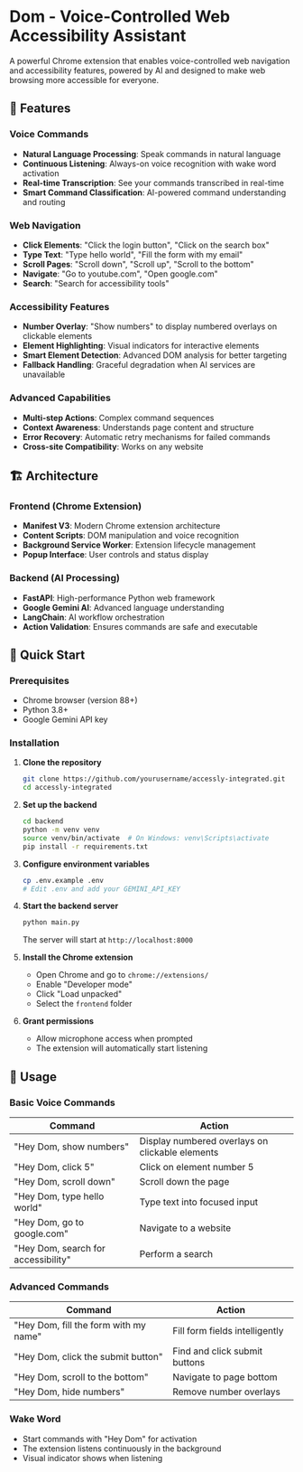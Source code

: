 # Dom - Voice-Controlled Web Accessibility Assistant

A powerful Chrome extension that enables voice-controlled web navigation and accessibility features, powered by AI and designed to make web browsing more accessible for everyone.

## 🌟 Features

### Voice Commands
- **Natural Language Processing**: Speak commands in natural language
- **Continuous Listening**: Always-on voice recognition with wake word activation
- **Real-time Transcription**: See your commands transcribed in real-time
- **Smart Command Classification**: AI-powered command understanding and routing

### Web Navigation
- **Click Elements**: "Click the login button", "Click on the search box"
- **Type Text**: "Type hello world", "Fill the form with my email"
- **Scroll Pages**: "Scroll down", "Scroll up", "Scroll to the bottom"
- **Navigate**: "Go to youtube.com", "Open google.com"
- **Search**: "Search for accessibility tools"

### Accessibility Features
- **Number Overlay**: "Show numbers" to display numbered overlays on clickable elements
- **Element Highlighting**: Visual indicators for interactive elements
- **Smart Element Detection**: Advanced DOM analysis for better targeting
- **Fallback Handling**: Graceful degradation when AI services are unavailable

### Advanced Capabilities
- **Multi-step Actions**: Complex command sequences
- **Context Awareness**: Understands page content and structure
- **Error Recovery**: Automatic retry mechanisms for failed commands
- **Cross-site Compatibility**: Works on any website

## 🏗️ Architecture

### Frontend (Chrome Extension)
- **Manifest V3**: Modern Chrome extension architecture
- **Content Scripts**: DOM manipulation and voice recognition
- **Background Service Worker**: Extension lifecycle management
- **Popup Interface**: User controls and status display

### Backend (AI Processing)
- **FastAPI**: High-performance Python web framework
- **Google Gemini AI**: Advanced language understanding
- **LangChain**: AI workflow orchestration
- **Action Validation**: Ensures commands are safe and executable

## 🚀 Quick Start

### Prerequisites
- Chrome browser (version 88+)
- Python 3.8+
- Google Gemini API key

### Installation

1. **Clone the repository**
   ```bash
   git clone https://github.com/yourusername/accessly-integrated.git
   cd accessly-integrated
   ```

2. **Set up the backend**
   ```bash
   cd backend
   python -m venv venv
   source venv/bin/activate  # On Windows: venv\Scripts\activate
   pip install -r requirements.txt
   ```

3. **Configure environment variables**
   ```bash
   cp .env.example .env
   # Edit .env and add your GEMINI_API_KEY
   ```

4. **Start the backend server**
   ```bash
   python main.py
   ```
   The server will start at `http://localhost:8000`

5. **Install the Chrome extension**
   - Open Chrome and go to `chrome://extensions/`
   - Enable "Developer mode"
   - Click "Load unpacked"
   - Select the `frontend` folder

6. **Grant permissions**
   - Allow microphone access when prompted
   - The extension will automatically start listening

## 🎯 Usage

### Basic Voice Commands

| Command | Action |
|---------|--------|
| "Hey Dom, show numbers" | Display numbered overlays on clickable elements |
| "Hey Dom, click 5" | Click on element number 5 |
| "Hey Dom, scroll down" | Scroll down the page |
| "Hey Dom, type hello world" | Type text into focused input |
| "Hey Dom, go to google.com" | Navigate to a website |
| "Hey Dom, search for accessibility" | Perform a search |

### Advanced Commands

| Command | Action |
|---------|--------|
| "Hey Dom, fill the form with my name" | Fill form fields intelligently |
| "Hey Dom, click the submit button" | Find and click submit buttons |
| "Hey Dom, scroll to the bottom" | Navigate to page bottom |
| "Hey Dom, hide numbers" | Remove number overlays |

### Wake Word
- Start commands with "Hey Dom" for activation
- The extension listens continuously in the background
- Visual indicator shows when listening
